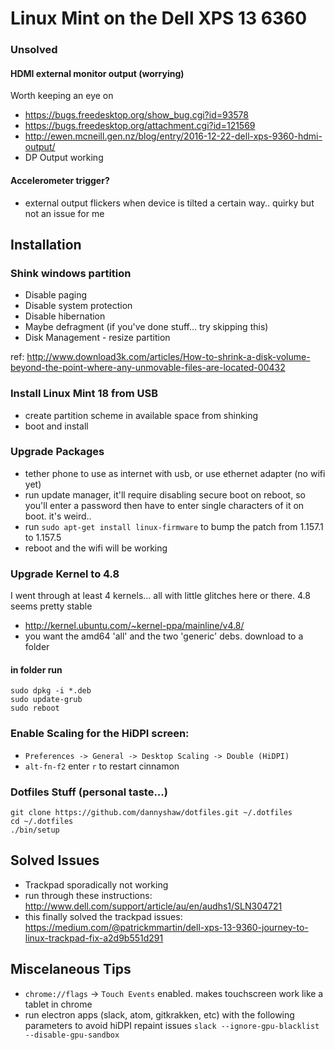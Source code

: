 # Linux Mint on the Dell XPS 13 6360

### Unsolved

#### HDMI external monitor output (worrying)

Worth keeping an eye on

* https://bugs.freedesktop.org/show_bug.cgi?id=93578
* https://bugs.freedesktop.org/attachment.cgi?id=121569
* http://ewen.mcneill.gen.nz/blog/entry/2016-12-22-dell-xps-9360-hdmi-output/
* DP Output working

#### Accelerometer trigger?

* external output flickers when device is tilted a certain way.. quirky but not an issue for me


## Installation

### Shink windows partition

* Disable paging
* Disable system protection
* Disable hibernation
* Maybe defragment (if you've done stuff... try skipping this)
* Disk Management - resize partition

ref: http://www.download3k.com/articles/How-to-shrink-a-disk-volume-beyond-the-point-where-any-unmovable-files-are-located-00432


### Install Linux Mint 18 from USB
* create partition scheme in available space from shinking
* boot and install


### Upgrade Packages

* tether phone to use as internet with usb, or use ethernet adapter (no wifi yet)
* run update manager, it'll require disabling secure boot on reboot, so you'll enter a password then have to enter single characters of it on boot. it's weird..
* run `sudo apt-get install linux-firmware` to bump the patch from 1.157.1 to 1.157.5
* reboot and the wifi will be working

### Upgrade Kernel to 4.8

I went through at least 4 kernels... all with little glitches here or there. 4.8 seems pretty stable

* http://kernel.ubuntu.com/~kernel-ppa/mainline/v4.8/
* you want the amd64 'all' and the two 'generic' debs. download to a folder

#### in folder run

	sudo dpkg -i *.deb
	sudo update-grub
	sudo reboot



### Enable Scaling for the HiDPI screen:

* `Preferences -> General -> Desktop Scaling -> Double (HiDPI)`
* `alt-fn-f2` enter `r` to restart cinnamon

### Dotfiles Stuff (personal taste...)

	git clone https://github.com/dannyshaw/dotfiles.git ~/.dotfiles
	cd ~/.dotfiles
	./bin/setup

## Solved Issues

* Trackpad sporadically not working
 * run through these instructions: http://www.dell.com/support/article/au/en/audhs1/SLN304721
 * this finally solved the trackpad issues:
 	https://medium.com/@patrickmmartin/dell-xps-13-9360-journey-to-linux-trackpad-fix-a2d9b551d291
	


## Miscelaneous Tips

* `chrome://flags` -> `Touch Events` enabled. makes touchscreen work like a tablet in chrome
* run electron apps (slack, atom, gitkrakken, etc) with the following parameters to avoid hiDPI repaint issues
	`slack --ignore-gpu-blacklist --disable-gpu-sandbox`


